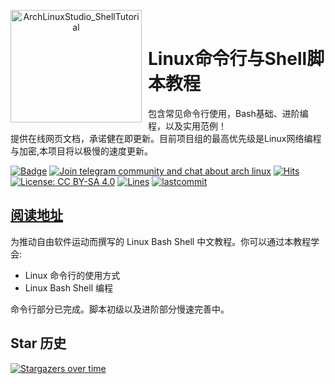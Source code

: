 <p align="center">
<img width="210" height="180" align="left" style="float: left; margin: 0 10px 0 0;" src="https://archlinuxstudio.github.io/ShellTutorial/bash.svg" alt="ArchLinuxStudio_ShellTutorial"/>
</br>
<h1>Linux命令行与Shell脚本教程 </h1> 
包含常见命令行使用，Bash基础、进阶编程，以及实用范例！ 
</br>
提供在线网页文档，承诺健在即更新。目前项目组的最高优先级是Linux网络编程与加密,本项目将以极慢的速度更新。
</p>

[![Badge](https://img.shields.io/badge/link-ShellTutorial-%23F5AE29.svg)](https://archlinuxstudio.github.io/ShellTutorial)
[![Join telegram community and chat about arch linux](https://img.shields.io/discord/628978428019736619?label=&logo=telegram&logoColor=ffffff&color=7389D8&labelColor=6A7EC2&cacheSeconds=60)](https://t.me/kdwu1fan)
[![Hits](https://hits.seeyoufarm.com/api/count/incr/badge.svg?url=https%3A%2F%2Fgithub.com%2FArchLinuxStudio%2FShellTutorial&count_bg=%2379C83D&title_bg=%23555555&icon=&icon_color=%23E7E7E7&title=hits&edge_flat=false)](https://hits.seeyoufarm.com)
[![License: CC BY-SA 4.0](https://img.shields.io/badge/License-CC%20BY--SA%204.0-lightgrey.svg)](https://creativecommons.org/licenses/by-sa/4.0/)
[![Lines](https://img.shields.io/tokei/lines/github/ArchLinuxStudio/ShellTutorial)](https://img.shields.io/tokei/lines/github/ArchLinuxStudio/ShellTutorial)
[![lastcommit](https://img.shields.io/github/last-commit/ArchLinuxStudio/ShellTutorial)](https://img.shields.io/github/last-commit/ArchLinuxStudio/ShellTutorial)

<!-- shields not support telegram online count now, use sample discord instead temporarily -->

## [阅读地址](https://ArchLinuxStudio.github.io/ShellTutorial/#/)

为推动自由软件运动而撰写的 Linux Bash Shell 中文教程。你可以通过本教程学会:

- Linux 命令行的使用方式
- Linux Bash Shell 编程

命令行部分已完成。脚本初级以及进阶部分慢速完善中。

## Star 历史

[![Stargazers over time](https://starchart.cc/ArchLinuxStudio/ShellTutorial.svg)](https://starchart.cc/ArchLinuxStudio/ShellTutorial)
